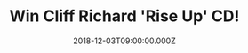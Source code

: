 ---
campaign-uuid: "c-560dc272-168f-429f-bf5e-3b522e1cd67b"
type: "Preview"
category: "Music"
date: "2018-12-03T09:00:00.000Z"
end-date: "2019-01-03T23:59:00.000Z"
disable-form: false
is_promoted: false
has_entry_page: true
title: "Win Cliff Richard 'Rise Up' CD!"
competition-description: "<p>Sir Cliff Richard returns with his first album of new\
  \ material in 14 years, produced by Rupert Christie. We have a copy of the brand\
  \ new Cliff Richard’s new album to one of our lucky members to win and get stuck\
  \ into Sir Richard’s new tunes! The album draws on new songwriting talent as well\
  \ as teaming up with some of his biggest hit writers.</p>\r\n<p>Want it? Click below\
  \ for a chance to win!</p>"
hero-header: "Win Cliff Richard 'Rise Up' CD!"
terms-confirmation: "N/A"
banner-img: "https://assets.expresslyapp.com/asset-c1ce137c-18bb-4c04-bd22-aaeb686913f8.jpg"
logo-left-href: "http://club.expressly.io"
logo-left-image: "https://assets.expresslyapp.com/asset-f7c34b26-523b-4e9b-887d-d613ec2de141.jpg"
logo-left-title: "Expressly Club"
bg-image-hero: "https://assets.expresslyapp.com/asset-9ae955e7-37ea-489b-bb75-289051ba5eca.jpg"
bg-image-first: "https://assets.expresslyapp.com/asset-08f3e544-7139-47a2-8612-ded5d83319ed.jpg"
section1-content: "<p>Recorded at Miami’s Criteria Studios in 2018, the album not\
  \ only features title track 'Rise Up' written by Devil Woman hitmaker Terry Britten\
  \ and his co-writer Graham Lyle but other new up-tempo contemporary songs including\
  \ 'Reborn' written by Chris Eaton (Saviour’s Day).</p>\r\n<p>Sir Cliff reunites\
  \ with Olivia Newton-John for the first time in 23 years on 'Everybody’s Someone'\
  \ the album also features four newly recorded tracks with The Royal Philharmonic\
  \ Orchestra: Devil Woman, The Minute You’re Gone, Miss You Nights and Some People.</p>\r\
  \n<p>Cliff Richard is back and we want YOU to enjoy his new album as much as we\
  \ do! Enter the form below and it could be coming home with you! Good luck!</p>"
entry-title: "Win Cliff Richard 'Rise Up' CD!"
entry-content: "Enter the draw to win  Cliff Richard 'Rise Up' CD before 23:59 on\
  \ 3rd of January 2018."
has-winner: false
prize-description: "Cliff Richard 'Rise Up' CD!"
special-conditions: "Multiple entries are allowed up to one every day.\r\nThis competition\
  \ is also available on: https://aaa.nme.com/competitions/little-cliff-richard-rise-up-cd"
---